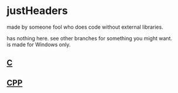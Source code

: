 # justHeaders
made by someone fool who does code without external libraries.

has nothing here.
see other branches for something you might want.  
is made for Windows only.

## <a href="https://github.com/yuisanae2f/justHeaders/tree/C">C</a>
## <a href="https://github.com/yuisanae2f/justHeaders/tree/CPP">CPP</a>